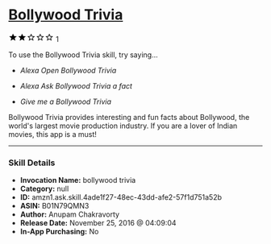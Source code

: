 # [Bollywood Trivia](http://alexa.amazon.com/#skills/amzn1.ask.skill.4ade1f27-48ec-43dd-afe2-57f1d751a52b)
![2 stars](../../images/ic_star_black_18dp_1x.png)![2 stars](../../images/ic_star_black_18dp_1x.png)![2 stars](../../images/ic_star_border_black_18dp_1x.png)![2 stars](../../images/ic_star_border_black_18dp_1x.png)![2 stars](../../images/ic_star_border_black_18dp_1x.png) 1

To use the Bollywood Trivia skill, try saying...

* *Alexa Open Bollywood Trivia*

* *Alexa Ask Bollywood Trivia a fact*

* *Give me a Bollywood Trivia*

Bollywood Trivia provides interesting and fun facts about Bollywood, the world's largest movie production industry. If you are a lover of Indian movies, this app is a must!

***

### Skill Details

* **Invocation Name:** bollywood trivia
* **Category:** null
* **ID:** amzn1.ask.skill.4ade1f27-48ec-43dd-afe2-57f1d751a52b
* **ASIN:** B01N79QMN3
* **Author:** Anupam Chakravorty
* **Release Date:** November 25, 2016 @ 04:09:04
* **In-App Purchasing:** No
